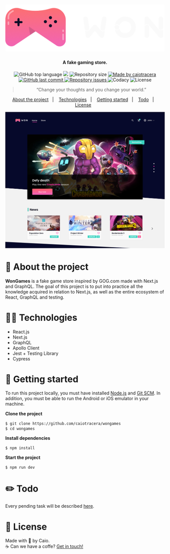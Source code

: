 <h1 align="center">
  <img src="./.github/images/logo.svg" />
</h1>

<h4 align="center">A fake gaming store.</h4>

<p align="center">
  <img alt="GitHub top language" src="https://img.shields.io/github/languages/top/caiotracera/wongames?color=F231A5">
  <img src="https://img.shields.io/github/languages/count/caiotracera/wongames?color=F231A5">
  <img alt="Repository size" src="https://img.shields.io/github/repo-size/caiotracera/wongames?color=F231A5">
  <a href="https://www.linkedin.com/in/caiotracera/">
    <img alt="Made by caiotracera" src="https://img.shields.io/badge/made%20by-caiotracera-%230172B3?color=F231A5">
  </a>
  <br />
  <a href="https://github.com/caiotracera/wongames/commits/master">
    <img alt="GitHub last commit" src="https://img.shields.io/github/last-commit/caiotracera/wongames?color=F231A5">
  </a>
  <a href="https://github.com/caiotracera/wongames/issues">
    <img alt="Repository issues" src="https://img.shields.io/github/issues/caiotracera/wongames?color=F231A5">
  </a>
  <img alt="Codacy" src="https://img.shields.io/codacy/grade/1a8a5eeff3cb4593a28c3f1ddc68e71a?color=F231A5" />
  <img alt="License" src="https://img.shields.io/badge/license-MIT-brightgreen?color=F231A5"/>
</p>

<blockquote align="center">
“Change your thoughts and you change your world.”
</blockquote>

<p align="center">
  <a href="#rocket-about-the-project">About the project</a>&nbsp;&nbsp;&nbsp;|&nbsp;&nbsp;&nbsp;
  <a href="#man_technologist-technologies">Technologies</a>&nbsp;&nbsp;&nbsp;|&nbsp;&nbsp;&nbsp;
  <a href="#wrench-getting-started">Getting started</a>&nbsp;&nbsp;&nbsp;|&nbsp;&nbsp;&nbsp;
  <a href="#pencil2-todo">Todo</a>&nbsp;&nbsp;&nbsp;|&nbsp;&nbsp;&nbsp;
  <a href="#memo-license">License</a>&nbsp;&nbsp;&nbsp;
</p>

<div align="center">
  <img src=".github/images/cover.svg"/>
</div>

# :rocket: About the project

<b>WonGames</b> is a fake game store inspired by GOG.com made with Next.js and GraphQL. The goal of this project is to put into practice all the knowledge acquired in relation to Next.js, as well as the entire ecosystem of React, GraphQL and testing.

# :man_technologist: Technologies

* React.js
* Next.js
* GraphQL
* Apollo Client
* Jest + Testing Library
* Cypress

# :wrench: Getting started

To run this project locally, you must have installed <a href="https://nodejs.org/en/" target="_blank">Node.js</a>
and <a href="https://git-scm.com/" target="_blank">Git SCM</a>. In addition, you must be able to run the Android or iOS emulator in your machine.

<b>Clone the project</b>

```shell
$ git clone https://github.com/caiotracera/wongames
$ cd wongames
```
<b>Install dependencies</b>

```shell
$ npm install
```

<b>Start the project</b>

```shell
$ npm run dev
```

# :pencil2: Todo

Every pending task will be described <a href="https://github.com/caiotracera/wongames/projects/1">here</a>.

# :memo: License

Made with :sparkling_heart: by Caio.
<br />
:coffee: Can we have a coffe? <a href="https://www.linkedin.com/in/caiotracera/">Get in touch!</a>
